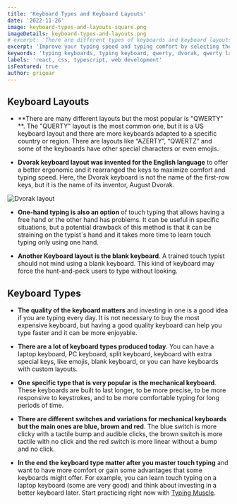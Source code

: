 ```yaml
---
title: 'Keyboard Types and Keyboard Layouts'
date: '2022-11-26'
image: keyboard-types-and-layouts-square.png
imageDetails: keyboard-types-and-layouts.png
# excerpt: 'There are different types of keyboards and keyboard layouts that can help you type faster and be more comfortable'
excerpt: 'Improve your typing speed and typing comfort by selecting the best layout and keyboard type for you.'
keywords: 'typing keyboards, typing keyboard, qwerty, dvorak, qwerty layout, dvorak layout, typing mechanical keyboard'
labels: 'react, css, typescript, web development'
isFeatured: true
author: grigoar
---
```


## Keyboard Layouts

- **There are many different layouts but the most popular is "QWERTY" **. The "QUERTY" layout is the most common one, but it is a US keyboard layout and there are more keyboards adapted to a specific country or region. There are layouts like “AZERTY”, “QWERTZ” and some of the keyboards have other special characters or even emojis.

- **Dvorak keyboard layout was invented for the English language** to offer a better ergonomic and it rearranged the keys to maximize comfort and typing speed. Here, the Dvorak keyboard is not the name of the first-row keys, but it is the name of its inventor, August Dvorak.

![Dvorak layout](dvorak-layout.png)

- **One-hand typing is also an option** of touch typing that allows having a free hand or the other hand has problems. It can be useful in specific situations, but a potential drawback of this method is that it can be straining on the typist`s hand and it takes more time to learn touch typing only using one hand.

- **Another Keyboard layout is the blank keyboard**. A trained touch typist should not mind using a blank keyboard. This kind of keyboard may force the hunt-and-peck users to type without looking.

## Keyboard Types

- **The quality of the keyboard matters** and investing in one is a good idea if you are typing every day. It is not necessary to buy the most expensive keyboard, but having a good quality keyboard can help you type faster and it can be more enjoyable.

- **There are a lot of keyboard types produced today**. You can have a laptop keyboard, PC keyboard, split keyboard, keyboard with extra special keys, like emojis, blank keyboard, or you can have keyboards with custom layouts.

- **One specific type that is very popular is the mechanical keyboard**. These keyboards are built to last longer, to be more precise, to be more responsive to keystrokes, and to be more comfortable typing for long periods of time.

- **There are different switches and variations for mechanical keyboards but the main ones are blue, brown and red**. The blue switch is more clicky with a tactile bump and audible clicks, the brown switch is more tactile with no click and the red switch is more linear without a bump and no click.

- **In the end the keyboard type matter after you master touch typing** and want to have more comfort or gain some advantages that some keyboards might offer. For example, you can learn touch typing on a laptop keyboard (some are very good) and think about investing in a better keyboard later. Start practicing right now with [Typing Muscle](/).
